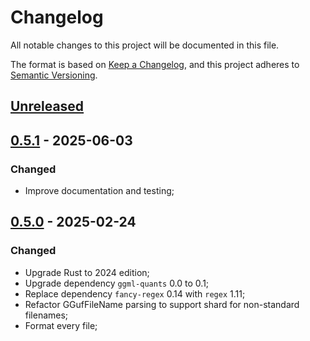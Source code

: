 # Changelog

All notable changes to this project will be documented in this file.

The format is based on [Keep a Changelog](https://keepachangelog.com/en/1.1.0/),
and this project adheres to [Semantic Versioning](https://semver.org/spec/v2.0.0.html).

## [Unreleased]

## [0.5.1] - 2025-06-03

### Changed

- Improve documentation and testing;

## [0.5.0] - 2025-02-24

### Changed

- Upgrade Rust to 2024 edition;
- Upgrade dependency `ggml-quants` 0.0 to 0.1;
- Replace dependency `fancy-regex` 0.14 with `regex` 1.11;
- Refactor GGufFileName parsing to support shard for non-standard filenames;
- Format every file;

[Unreleased]: https://github.com/InfiniTensor/gguf/compare/v0.5.1...HEAD
[0.5.1]: https://github.com/InfiniTensor/gguf/compare/v0.5.0...v0.5.1
[0.5.0]: https://github.com/InfiniTensor/gguf/releases/tag/v0.5.0

